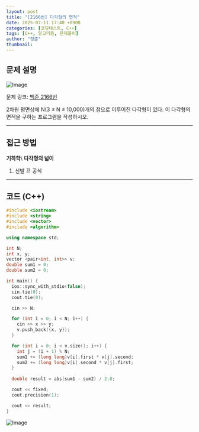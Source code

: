 ```yaml
---
layout: post
title: "[2166번] 다각형의 면적"
date: 2025-07-11 17:40 +0900
categories: [코딩테스트, C++]
tags: [C++, 알고리즘, 문제풀이]
author: "정준"
thumbnail: 
---
```


## 문제 설명

![Image](https://github.com/user-attachments/assets/3efa686a-14f3-4c51-84a7-01858b74d619)

문제 링크: [백준 2166번](https://www.acmicpc.net/problem/2166)

2차원 평면상에 N(3 ≤ N ≤ 10,000)개의 점으로 이루어진 다각형이 있다. 이 다각형의 면적을 구하는 프로그램을 작성하시오.

---

## 접근 방법

**기하학**\\
**다각형의 넓이**

1. 신발 끈 공식

---

## 코드 (C++)

```cpp
#include <iostream>
#include <string>
#include <vector>
#include <algorithm>

using namespace std;

int N;
int x, y;
vector <pair<int, int>> v;
double sum1 = 0;
double sum2 = 0;

int main() {
  ios::sync_with_stdio(false);
  cin.tie(0);
  cout.tie(0);

  cin >> N;

  for (int i = 0; i < N; i++) {
    cin >> x >> y;
    v.push_back({x, y});
  }

  for (int i = 0; i < v.size(); i++) {
    int j = (i + 1) % N;
    sum1 += (long long)v[i].first * v[j].second;
    sum2 += (long long)v[i].second * v[j].first;
  }
 
  double result = abs(sum1 - sum2) / 2.0;

  cout << fixed;
  cout.precision(1);

  cout << result;
}

```

![Image](https://github.com/user-attachments/assets/32fc5453-2096-4d54-b1f9-9b1dd54c68cc)